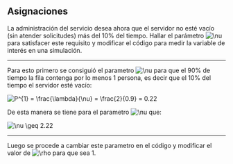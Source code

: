## Asignaciones

La administración del servicio desea ahora que el servidor no esté vacío (sin atender solicitudes) más del 10% del tiempo. 
Hallar el parámetro <img src="https://latex.codecogs.com/svg.latex?\fn_cm&space;\nu" title="\nu" /> para satisfacer este requisito y modificar el código para medir la variable de interés en una simulación.

---

Para esto primero se consiguió el parametro <img src="https://latex.codecogs.com/svg.latex?\fn_cm&space;\nu" title="\nu" /> para que el 90\% de tiempo la fila contenga por lo menos 1 persona, es decir que el 10\% del tiempo el servidor esté vacío:


<img src="https://latex.codecogs.com/svg.latex?\fn_cm&space;P^{1}&space;=&space;\frac{\lambda}{\nu}&space;=&space;\frac{2}{0.9}&space;=&space;0.22" title="P^{1} = \frac{\lambda}{\nu} = \frac{2}{0.9} = 0.22" />

De esta manera se tiene para el parametro <img src="https://latex.codecogs.com/svg.latex?\fn_cm&space;\nu" title="\nu" /> que:

<img src="https://latex.codecogs.com/svg.latex?\fn_cm&space;\nu&space;\geq&space;2.22" title="\nu \geq 2.22" />

---

Luego se procede a cambiar este parametro en el código y modificar el valor de <img src="https://latex.codecogs.com/svg.latex?\fn_cm&space;\rho" title="\rho" /> para que sea 1.
